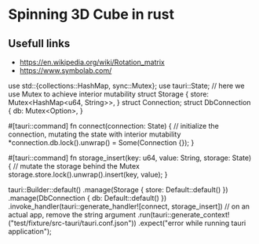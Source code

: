 
# Spinning 3D Cube in rust


## Usefull links
- https://en.wikipedia.org/wiki/Rotation_matrix
- https://www.symbolab.com/


use std::{collections::HashMap, sync::Mutex};
use tauri::State;
// here we use Mutex to achieve interior mutability
struct Storage {
  store: Mutex<HashMap<u64, String>>,
}
struct Connection;
struct DbConnection {
  db: Mutex<Option<Connection>>,
}

#[tauri::command]
fn connect(connection: State<DbConnection>) {
  // initialize the connection, mutating the state with interior mutability
  *connection.db.lock().unwrap() = Some(Connection {});
}

#[tauri::command]
fn storage_insert(key: u64, value: String, storage: State<Storage>) {
  // mutate the storage behind the Mutex
  storage.store.lock().unwrap().insert(key, value);
}

tauri::Builder::default()
  .manage(Storage { store: Default::default() })
  .manage(DbConnection { db: Default::default() })
  .invoke_handler(tauri::generate_handler![connect, storage_insert])
  // on an actual app, remove the string argument
  .run(tauri::generate_context!("test/fixture/src-tauri/tauri.conf.json"))
  .expect("error while running tauri application");